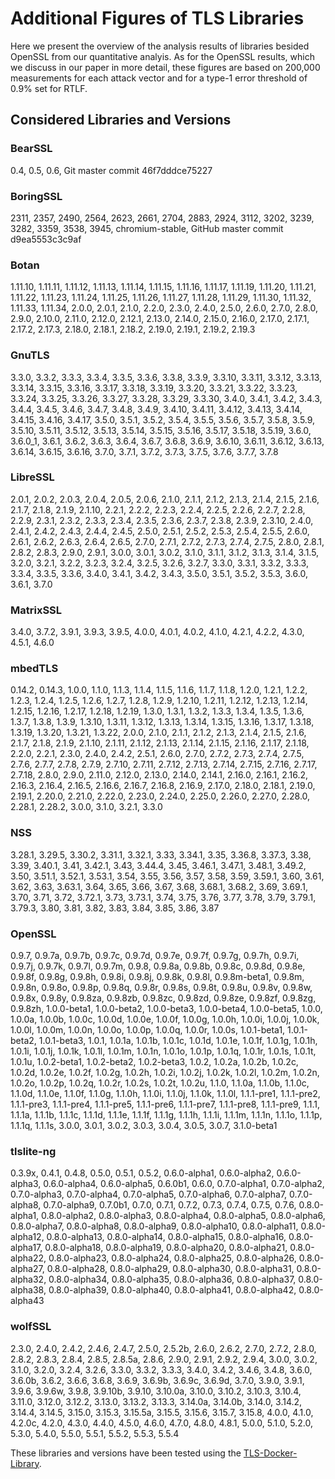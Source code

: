 # Additional Figures of TLS Libraries
Here we present the overview of the analysis results of libraries besided OpenSSL from our quantitative analyis. As for the OpenSSL results, which we discuss in our paper in more detail, these figures are based on 200,000 measurements for each attack vector and for a type-1 error threshold of 0.9% set for RTLF.

## Considered Libraries and Versions

### BearSSL
0.4, 0.5, 0.6, Git master commit 46f7dddce75227

### BoringSSL 
2311, 2357, 2490, 2564, 2623, 2661, 2704, 2883, 2924, 3112, 3202, 3239, 3282, 3359, 3538, 3945, chromium-stable, GitHub master commit d9ea5553c3c9af

### Botan
1.11.10, 1.11.11, 1.11.12, 1.11.13, 1.11.14, 1.11.15, 1.11.16, 1.11.17, 1.11.19, 1.11.20, 1.11.21, 1.11.22, 1.11.23, 1.11.24, 1.11.25, 1.11.26, 1.11.27, 1.11.28, 1.11.29, 1.11.30, 1.11.32, 1.11.33, 1.11.34, 2.0.0, 2.0.1, 2.1.0, 2.2.0, 2.3.0, 2.4.0, 2.5.0, 2.6.0, 2.7.0, 2.8.0, 2.9.0, 2.10.0, 2.11.0, 2.12.0, 2.12.1, 2.13.0, 2.14.0, 2.15.0, 2.16.0, 2.17.0, 2.17.1, 2.17.2, 2.17.3, 2.18.0, 2.18.1, 2.18.2, 2.19.0, 2.19.1, 2.19.2, 2.19.3


### GnuTLS
3.3.0, 3.3.2, 3.3.3, 3.3.4, 3.3.5, 3.3.6, 3.3.8, 3.3.9, 3.3.10, 3.3.11, 3.3.12, 3.3.13, 3.3.14, 3.3.15, 3.3.16, 3.3.17, 3.3.18, 3.3.19, 3.3.20, 3.3.21, 3.3.22, 3.3.23, 3.3.24, 3.3.25, 3.3.26, 3.3.27, 3.3.28, 3.3.29, 3.3.30, 3.4.0, 3.4.1, 3.4.2, 3.4.3, 3.4.4, 3.4.5, 3.4.6, 3.4.7, 3.4.8, 3.4.9, 3.4.10, 3.4.11, 3.4.12, 3.4.13, 3.4.14, 3.4.15, 3.4.16, 3.4.17, 3.5.0, 3.5.1, 3.5.2, 3.5.4, 3.5.5, 3.5.6, 3.5.7, 3.5.8, 3.5.9, 3.5.10, 3.5.11, 3.5.12, 3.5.13, 3.5.14, 3.5.15, 3.5.16, 3.5.17, 3.5.18, 3.5.19, 3.6.0, 3.6.0\_1, 3.6.1, 3.6.2, 3.6.3, 3.6.4, 3.6.7, 3.6.8, 3.6.9, 3.6.10, 3.6.11, 3.6.12, 3.6.13, 3.6.14, 3.6.15, 3.6.16, 3.7.0, 3.7.1, 3.7.2, 3.7.3, 3.7.5, 3.7.6, 3.7.7, 3.7.8

### LibreSSL
2.0.1, 2.0.2, 2.0.3, 2.0.4, 2.0.5, 2.0.6, 2.1.0, 2.1.1, 2.1.2, 2.1.3, 2.1.4, 2.1.5, 2.1.6, 2.1.7, 2.1.8, 2.1.9, 2.1.10, 2.2.1, 2.2.2, 2.2.3, 2.2.4, 2.2.5, 2.2.6, 2.2.7, 2.2.8, 2.2.9, 2.3.1, 2.3.2, 2.3.3, 2.3.4, 2.3.5, 2.3.6, 2.3.7, 2.3.8, 2.3.9, 2.3.10, 2.4.0, 2.4.1, 2.4.2, 2.4.3, 2.4.4, 2.4.5, 2.5.0, 2.5.1, 2.5.2, 2.5.3, 2.5.4, 2.5.5, 2.6.0, 2.6.1, 2.6.2, 2.6.3, 2.6.4, 2.6.5, 2.7.0, 2.7.1, 2.7.2, 2.7.3, 2.7.4, 2.7.5, 2.8.0, 2.8.1, 2.8.2, 2.8.3, 2.9.0, 2.9.1, 3.0.0, 3.0.1, 3.0.2, 3.1.0, 3.1.1, 3.1.2, 3.1.3, 3.1.4, 3.1.5, 3.2.0, 3.2.1, 3.2.2, 3.2.3, 3.2.4, 3.2.5, 3.2.6, 3.2.7, 3.3.0, 3.3.1, 3.3.2, 3.3.3, 3.3.4, 3.3.5, 3.3.6, 3.4.0, 3.4.1, 3.4.2, 3.4.3, 3.5.0, 3.5.1, 3.5.2, 3.5.3, 3.6.0, 3.6.1, 3.7.0

### MatrixSSL
3.4.0, 3.7.2, 3.9.1, 3.9.3, 3.9.5, 4.0.0, 4.0.1, 4.0.2, 4.1.0, 4.2.1, 4.2.2, 4.3.0, 4.5.1, 4.6.0

### mbedTLS
0.14.2, 0.14.3, 1.0.0, 1.1.0, 1.1.3, 1.1.4, 1.1.5, 1.1.6, 1.1.7, 1.1.8, 1.2.0, 1.2.1, 1.2.2, 1.2.3, 1.2.4, 1.2.5, 1.2.6, 1.2.7, 1.2.8, 1.2.9, 1.2.10, 1.2.11, 1.2.12, 1.2.13, 1.2.14, 1.2.15, 1.2.16, 1.2.17, 1.2.18, 1.2.19, 1.3.0, 1.3.1, 1.3.2, 1.3.3, 1.3.4, 1.3.5, 1.3.6, 1.3.7, 1.3.8, 1.3.9, 1.3.10, 1.3.11, 1.3.12, 1.3.13, 1.3.14, 1.3.15, 1.3.16, 1.3.17, 1.3.18, 1.3.19, 1.3.20, 1.3.21, 1.3.22, 2.0.0, 2.1.0, 2.1.1, 2.1.2, 2.1.3, 2.1.4, 2.1.5, 2.1.6, 2.1.7, 2.1.8, 2.1.9, 2.1.10, 2.1.11, 2.1.12, 2.1.13, 2.1.14, 2.1.15, 2.1.16, 2.1.17, 2.1.18, 2.2.0, 2.2.1, 2.3.0, 2.4.0, 2.4.2, 2.5.1, 2.6.0, 2.7.0, 2.7.2, 2.7.3, 2.7.4, 2.7.5, 2.7.6, 2.7.7, 2.7.8, 2.7.9, 2.7.10, 2.7.11, 2.7.12, 2.7.13, 2.7.14, 2.7.15, 2.7.16, 2.7.17, 2.7.18, 2.8.0, 2.9.0, 2.11.0, 2.12.0, 2.13.0, 2.14.0, 2.14.1, 2.16.0, 2.16.1, 2.16.2, 2.16.3, 2.16.4, 2.16.5, 2.16.6, 2.16.7, 2.16.8, 2.16.9, 2.17.0, 2.18.0, 2.18.1, 2.19.0, 2.19.1, 2.20.0, 2.21.0, 2.22.0, 2.23.0, 2.24.0, 2.25.0, 2.26.0, 2.27.0, 2.28.0, 2.28.1, 2.28.2, 3.0.0, 3.1.0, 3.2.1, 3.3.0

### NSS
3.28.1, 3.29.5, 3.30.2, 3.31.1, 3.32.1, 3.33, 3.34.1, 3.35, 3.36.8, 3.37.3, 3.38, 3.39, 3.40.1, 3.41, 3.42.1, 3.43, 3.44.4, 3.45, 3.46.1, 3.47.1, 3.48.1, 3.49.2, 3.50, 3.51.1, 3.52.1, 3.53.1, 3.54, 3.55, 3.56, 3.57, 3.58, 3.59, 3.59.1, 3.60, 3.61, 3.62, 3.63, 3.63.1, 3.64, 3.65, 3.66, 3.67, 3.68, 3.68.1, 3.68.2, 3.69, 3.69.1, 3.70, 3.71, 3.72, 3.72.1, 3.73, 3.73.1, 3.74, 3.75, 3.76, 3.77, 3.78, 3.79, 3.79.1, 3.79.3, 3.80, 3.81, 3.82, 3.83, 3.84, 3.85, 3.86, 3.87

### OpenSSL
0.9.7, 0.9.7a, 0.9.7b, 0.9.7c, 0.9.7d, 0.9.7e, 0.9.7f, 0.9.7g, 0.9.7h, 0.9.7i, 0.9.7j, 0.9.7k, 0.9.7l, 0.9.7m, 0.9.8, 0.9.8a, 0.9.8b, 0.9.8c, 0.9.8d, 0.9.8e, 0.9.8f, 0.9.8g, 0.9.8h, 0.9.8i, 0.9.8j, 0.9.8k, 0.9.8l, 0.9.8m-beta1, 0.9.8m, 0.9.8n, 0.9.8o, 0.9.8p, 0.9.8q, 0.9.8r, 0.9.8s, 0.9.8t, 0.9.8u, 0.9.8v, 0.9.8w, 0.9.8x, 0.9.8y, 0.9.8za, 0.9.8zb, 0.9.8zc, 0.9.8zd, 0.9.8ze, 0.9.8zf, 0.9.8zg, 0.9.8zh, 1.0.0-beta1, 1.0.0-beta2, 1.0.0-beta3, 1.0.0-beta4, 1.0.0-beta5, 1.0.0, 1.0.0a, 1.0.0b, 1.0.0c, 1.0.0d, 1.0.0e, 1.0.0f, 1.0.0g, 1.0.0h, 1.0.0i, 1.0.0j, 1.0.0k, 1.0.0l, 1.0.0m, 1.0.0n, 1.0.0o, 1.0.0p, 1.0.0q, 1.0.0r, 1.0.0s, 1.0.1-beta1, 1.0.1-beta2, 1.0.1-beta3, 1.0.1, 1.0.1a, 1.0.1b, 1.0.1c, 1.0.1d, 1.0.1e, 1.0.1f, 1.0.1g, 1.0.1h, 1.0.1i, 1.0.1j, 1.0.1k, 1.0.1l, 1.0.1m, 1.0.1n, 1.0.1o, 1.0.1p, 1.0.1q, 1.0.1r, 1.0.1s, 1.0.1t, 1.0.1u, 1.0.2-beta1, 1.0.2-beta2, 1.0.2-beta3, 1.0.2, 1.0.2a, 1.0.2b, 1.0.2c, 1.0.2d, 1.0.2e, 1.0.2f, 1.0.2g, 1.0.2h, 1.0.2i, 1.0.2j, 1.0.2k, 1.0.2l, 1.0.2m, 1.0.2n, 1.0.2o, 1.0.2p, 1.0.2q, 1.0.2r, 1.0.2s, 1.0.2t, 1.0.2u, 1.1.0, 1.1.0a, 1.1.0b, 1.1.0c, 1.1.0d, 1.1.0e, 1.1.0f, 1.1.0g, 1.1.0h, 1.1.0i, 1.1.0j, 1.1.0k, 1.1.0l, 1.1.1-pre1, 1.1.1-pre2, 1.1.1-pre3, 1.1.1-pre4, 1.1.1-pre5, 1.1.1-pre6, 1.1.1-pre7, 1.1.1-pre8, 1.1.1-pre9, 1.1.1, 1.1.1a, 1.1.1b, 1.1.1c, 1.1.1d, 1.1.1e, 1.1.1f, 1.1.1g, 1.1.1h, 1.1.1i, 1.1.1m, 1.1.1n, 1.1.1o, 1.1.1p, 1.1.1q, 1.1.1s, 3.0.0, 3.0.1, 3.0.2, 3.0.3, 3.0.4, 3.0.5, 3.0.7, 3.1.0-beta1

### tlslite-ng
0.3.9x, 0.4.1, 0.4.8, 0.5.0, 0.5.1, 0.5.2, 0.6.0-alpha1, 0.6.0-alpha2, 0.6.0-alpha3, 0.6.0-alpha4, 0.6.0-alpha5, 0.6.0b1, 0.6.0, 0.7.0-alpha1, 0.7.0-alpha2, 0.7.0-alpha3, 0.7.0-alpha4, 0.7.0-alpha5, 0.7.0-alpha6, 0.7.0-alpha7, 0.7.0-alpha8, 0.7.0-alpha9, 0.7.0b1, 0.7.0, 0.7.1, 0.7.2, 0.7.3, 0.7.4, 0.7.5, 0.7.6, 0.8.0-alpha1, 0.8.0-alpha2, 0.8.0-alpha3, 0.8.0-alpha4, 0.8.0-alpha5, 0.8.0-alpha6, 0.8.0-alpha7, 0.8.0-alpha8, 0.8.0-alpha9, 0.8.0-alpha10, 0.8.0-alpha11, 0.8.0-alpha12, 0.8.0-alpha13, 0.8.0-alpha14, 0.8.0-alpha15, 0.8.0-alpha16, 0.8.0-alpha17, 0.8.0-alpha18, 0.8.0-alpha19, 0.8.0-alpha20, 0.8.0-alpha21, 0.8.0-alpha22, 0.8.0-alpha23, 0.8.0-alpha24, 0.8.0-alpha25, 0.8.0-alpha26, 0.8.0-alpha27, 0.8.0-alpha28, 0.8.0-alpha29, 0.8.0-alpha30, 0.8.0-alpha31, 0.8.0-alpha32, 0.8.0-alpha34, 0.8.0-alpha35, 0.8.0-alpha36, 0.8.0-alpha37, 0.8.0-alpha38, 0.8.0-alpha39, 0.8.0-alpha40, 0.8.0-alpha41, 0.8.0-alpha42, 0.8.0-alpha43

### wolfSSL
2.3.0, 2.4.0, 2.4.2, 2.4.6, 2.4.7, 2.5.0, 2.5.2b, 2.6.0, 2.6.2, 2.7.0, 2.7.2, 2.8.0, 2.8.2, 2.8.3, 2.8.4, 2.8.5, 2.8.5a, 2.8.6, 2.9.0, 2.9.1, 2.9.2, 2.9.4, 3.0.0, 3.0.2, 3.1.0, 3.2.0, 3.2.4, 3.2.6, 3.3.0, 3.3.2, 3.3.3, 3.4.0, 3.4.2, 3.4.6, 3.4.8, 3.6.0, 3.6.0b, 3.6.2, 3.6.6, 3.6.8, 3.6.9, 3.6.9b, 3.6.9c, 3.6.9d, 3.7.0, 3.9.0, 3.9.1, 3.9.6, 3.9.6w, 3.9.8, 3.9.10b, 3.9.10, 3.10.0a, 3.10.0, 3.10.2, 3.10.3, 3.10.4, 3.11.0, 3.12.0, 3.12.2, 3.13.0, 3.13.2, 3.13.3, 3.14.0a, 3.14.0b, 3.14.0, 3.14.2, 3.14.4, 3.14.5, 3.15.0, 3.15.3, 3.15.5a, 3.15.5, 3.15.6, 3.15.7, 3.15.8, 4.0.0, 4.1.0, 4.2.0c, 4.2.0, 4.3.0, 4.4.0, 4.5.0, 4.6.0, 4.7.0, 4.8.0, 4.8.1, 5.0.0, 5.1.0, 5.2.0, 5.3.0, 5.4.0, 5.5.0, 5.5.1, 5.5.2, 5.5.3, 5.5.4 


These libraries and versions have been tested using the [TLS-Docker-Library](https://github.com/tls-attacker/TLS-Docker-Library).